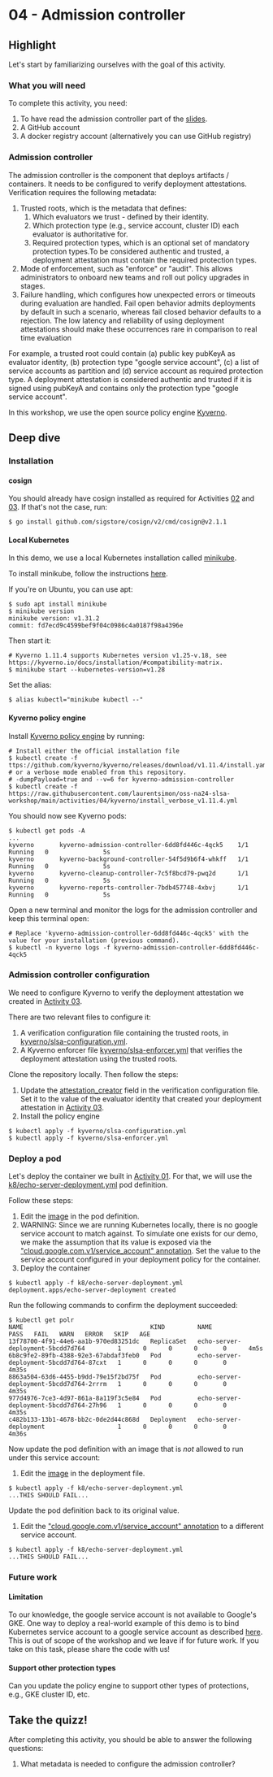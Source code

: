# 04 - Admission controller

## Highlight

Let's start by familiarizing ourselves with the goal of this activity.

### What you will need

To complete this activity, you need:

1. To have read the admission controller part of the [slides](https://docs.google.com/presentation/d/1w3AWWdXQ8ePoT50R6Ujs-Ji_aXGBa1HmxHBcQIGgH2Q).
1. A GitHub account
1. A docker registry account (alternatively you can use GitHub registry)

### Admission controller

The admission controller is the component that deploys artifacts / containers. It needs to be configured to verify deployment attestations. Verification requires the following metadata:

1. Trusted roots, which is the metadata that defines:
    1. Which evaluators we trust - defined by their identity.
    1. Which protection type (e.g., service account, cluster ID) each evaluator is authoritative for.
    1. Required protection types, which is an optional set of mandatory protection types.To be considered authentic and trusted, a deployment attestation must contain the required protection types. 
1. Mode of enforcement, such as "enforce" or "audit". This allows administrators to onboard new teams and roll out policy upgrades in stages.
1. Failure handling, which configures how unexpected errors or timeouts during evaluation are handled. Fail open behavior admits deployments by default in such a scenario, whereas fail closed behavior defaults to a rejection. The low latency and reliability of using deployment attestations should make these occurrences rare in comparison to real time evaluation

For example, a trusted root could contain (a) public key pubKeyA as evaluator identity, (b) protection type "google service account", (c) a list of service accounts as partition and (d) service account as required protection type.  A deployment attestation is considered authentic and trusted if it is signed using pubKeyA and contains only the protection type "google service account".

In this workshop, we use the open source policy engine [Kyverno](https://kyverno.io/).

## Deep dive

### Installation

#### cosign

You should already have cosign installed as required for Activities [02](https://github.com/laurentsimon/oss-na24-slsa-workshop/tree/main/activities/02) and [03](https://github.com/laurentsimon/oss-na24-slsa-workshop/tree/main/activities/03). If that's not the case, run:

```shell
$ go install github.com/sigstore/cosign/v2/cmd/cosign@v2.1.1
```

#### Local Kubernetes

In this demo, we use a local Kubernetes installation called [minikube](https://minikube.sigs.k8s.io/docs/start/).

To install minikube, follow the instructions [here](https://minikube.sigs.k8s.io/docs/start/).

If you're on Ubuntu, you can use apt:

```shell
$ sudo apt install minikube
$ minikube version
minikube version: v1.31.2
commit: fd7ecd9c4599bef9f04c0986c4a0187f98a4396e
```

Then start it:

```shell
# Kyverno 1.11.4 supports Kubernetes version v1.25-v.18, see https://kyverno.io/docs/installation/#compatibility-matrix.
$ minikube start --kubernetes-version=v1.28
```

Set the alias:

```shell
$ alias kubectl="minikube kubectl --"
```

#### Kyverno policy engine

Install [Kyverno policy engine](https://kyverno.io) by running:

```shell
# Install either the official installation file
$ kubectl create -f ttps://github.com/kyverno/kyverno/releases/download/v1.11.4/install.yaml
# or a verbose mode enabled from this repository.
# -dumpPayload=true and --v=6 for kyverno-admission-controller 
$ kubectl create -f https://raw.githubusercontent.com/laurentsimon/oss-na24-slsa-workshop/main/activities/04/kyverno/install_verbose_v1.11.4.yml
```

You should now see Kyverno pods:

```shell
$ kubectl get pods -A
...
kyverno       kyverno-admission-controller-6dd8fd446c-4qck5    1/1     Running   0               5s
kyverno       kyverno-background-controller-54f5d9b6f4-whkff   1/1     Running   0               5s
kyverno       kyverno-cleanup-controller-7c5f8bcd79-pwq2d      1/1     Running   0               5s
kyverno       kyverno-reports-controller-7bdb457748-4xbvj      1/1     Running   0               5s
```

Open a new terminal and monitor the logs for the admission controller and keep this terminal open:

```shell
# Replace 'kyverno-admission-controller-6dd8fd446c-4qck5' with the value for your installation (previous command).
$ kubectl -n kyverno logs -f kyverno-admission-controller-6dd8fd446c-4qck5
```

### Admission controller configuration

We need to configure Kyverno to verify the deployment attestation we created in [Activity 03](https://github.com/laurentsimon/oss-na24-slsa-workshop/blob/main/activities/03/readme.md).

There are two relevant files to configure it:

1. A verification configuration file containing the trusted roots, in [kyverno/slsa-configuration.yml](https://github.com/laurentsimon/oss-na24-slsa-workshop-project1/blob/main/kyverno/slsa-configuration.yml).
1. A Kyverno enforcer file [kyverno/slsa-enforcer.yml](https://github.com/laurentsimon/oss-na24-slsa-workshop-project1/blob/main/kyverno/slsa-enforcer.yml) that verifies the deployment attestation using the trusted roots.

Clone the repository locally. Then follow the steps:

1. Update the [attestation_creator](https://github.com/laurentsimon/oss-na24-slsa-workshop-project1/blob/main/kyverno/slsa-configuration.yml#L16) field in the verification configuration file. Set it to the value of the evaluator identity that created your deployment attestation in [Activity 03](https://github.com/laurentsimon/oss-na24-slsa-workshop/blob/main/activities/03/readme.md).
1. Install the policy engine

```shell
$ kubectl apply -f kyverno/slsa-configuration.yml
$ kubectl apply -f kyverno/slsa-enforcer.yml
```

### Deploy a pod

Let's deploy the container we built in [Activity 01](https://github.com/laurentsimon/oss-na24-slsa-workshop/blob/main/activities/01/readme.md). For that, we will use the [k8/echo-server-deployment.yml](https://github.com/laurentsimon/oss-na24-slsa-workshop-project1/blob/main/k8/echo-server-deployment.yml) pod definition.


Follow these steps:

1. Edit the [image](https://github.com/laurentsimon/oss-na24-slsa-workshop-project1/blob/main/k8/echo-server-deployment.yml#L23) in the pod definition.
1. WARNING: Since we are running Kubernetes locally, there is no google service account to match against. To simulate one exists for our demo, we make the assumption that its value is exposed via the ["cloud.google.com.v1/service_account" annotation](https://github.com/laurentsimon/oss-na24-slsa-workshop-project1/blob/main/k8/echo-server-deployment.yml#L18). Set the value to the service account configured in your deployment policy for the container.
1. Deploy the container

```shell
$ kubectl apply -f k8/echo-server-deployment.yml
deployment.apps/echo-server-deployment created
```

Run the following commands to confirm the deployment succeeded:

```shell
$ kubectl get polr
NAME                                   KIND         NAME                                      PASS   FAIL   WARN   ERROR   SKIP   AGE
13f78700-4f91-44e6-aa1b-970ed83251dc   ReplicaSet   echo-server-deployment-5bcdd7d764         1      0      0      0       0      4m5s
6b8c9fe2-89fb-4388-92e3-67abdaf3feb0   Pod          echo-server-deployment-5bcdd7d764-87cxt   1      0      0      0       0      4m35s
8863a504-63d6-4455-b9dd-79e15f2bd75f   Pod          echo-server-deployment-5bcdd7d764-2rrrm   1      0      0      0       0      4m35s
977d4976-7ce3-4d97-861a-8a119f3c5e84   Pod          echo-server-deployment-5bcdd7d764-27h96   1      0      0      0       0      4m35s
c482b133-13b1-4678-bb2c-0de2d44c868d   Deployment   echo-server-deployment                    1      0      0      0       0      4m36s
```

Now update the pod definition with an image that is _not_ allowed to run under this service account:

1. Edit the [image](https://github.com/laurentsimon/oss-na24-slsa-workshop-project1/blob/main/k8/echo-server-deployment.yml#L23) in the deployment file. 

```shell
$ kubectl apply -f k8/echo-server-deployment.yml
...THIS SHOULD FAIL...
```

Update the pod definition back to its original value.

1. Edit the ["cloud.google.com.v1/service_account" annotation](https://github.com/laurentsimon/oss-na24-slsa-workshop-project1/blob/main/k8/echo-server-deployment.yml#L18) to a different service account.

```shell
$ kubectl apply -f k8/echo-server-deployment.yml
...THIS SHOULD FAIL...
```

### Future work

#### Limitation

To our knowledge, the google service account is not available to Google's GKE. One way to deploy a real-world example
of this demo is to bind Kubernetes service account to a google service account as described [here](https://github.com/GoogleCloudPlatform/community/blob/master/archived/restrict-workload-identity-with-kyverno/index.md). This is out of scope of the workshop and we leave if for future work. If you take on this task, please share the code with us!

#### Support other protection types

Can you update the policy engine to support other types of protections, e.g., GKE cluster ID, etc. 

## Take the quizz!

After completing this activity, you should be able to answer the following questions:

1. What metadata is needed to configure the admission controller?
